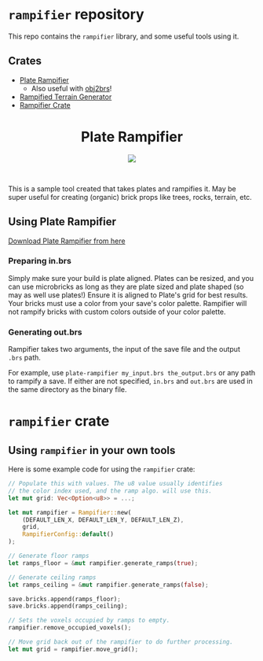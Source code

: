 # `rampifier` repository
This repo contains the `rampifier` library, and some useful tools using it.

## Crates
* [Plate Rampifier](https://github.com/Wrapperup/rampifier/tree/master/plate-rampifier)
  - Also useful with [obj2brs](https://github.com/Kmschr/obj2brs)!
* [Rampified Terrain Generator](https://github.com/Wrapperup/rampifier/tree/master/terrain-gen-example)
* [Rampifier Crate](https://github.com/Wrapperup/rampifier/tree/master/rampifier)

<h1 align=center>Plate Rampifier</h1>

<p align=center>
<img src=https://user-images.githubusercontent.com/7478134/148273037-be45d3f8-75d2-4a96-9b5c-eeae76c170ea.png>
</p>
<br>

This is a sample tool created that takes plates and rampifies it. May be super useful for creating (organic) brick props like trees, rocks, terrain, etc.

## Using Plate Rampifier
[Download Plate Rampifier from here](https://github.com/Wrapperup/rampifier/releases)

### Preparing in.brs
Simply make sure your build is plate aligned. Plates can be resized, and you can use microbricks as long as they are plate sized and plate shaped (so may as well use plates!) Ensure it is aligned to Plate's grid for best results. Your bricks must use a color from your save's color palette. Rampifier will not rampify bricks with custom colors outside of your color palette.

### Generating out.brs
Rampifier takes two arguments, the input of the save file and the output `.brs` path. 

For example, use
`plate-rampifier my_input.brs the_output.brs` or any path to rampify a save. If either are not specified, `in.brs` and `out.brs` are used in the same directory as the binary file.


# `rampifier` crate

## Using `rampifier` in your own tools
Here is some example code for using the `rampifier` crate:

```rust
// Populate this with values. The u8 value usually identifies
// the color index used, and the ramp algo. will use this.
let mut grid: Vec<Option<u8>> = ...;

let mut rampifier = Rampifier::new(
    (DEFAULT_LEN_X, DEFAULT_LEN_Y, DEFAULT_LEN_Z),
    grid,
    RampifierConfig::default()
);

// Generate floor ramps
let ramps_floor = &mut rampifier.generate_ramps(true);

// Generate ceiling ramps
let ramps_ceiling = &mut rampifier.generate_ramps(false);

save.bricks.append(ramps_floor);
save.bricks.append(ramps_ceiling);

// Sets the voxels occupied by ramps to empty.
rampifier.remove_occupied_voxels();

// Move grid back out of the rampifier to do further processing.
let mut grid = rampifier.move_grid();
```
